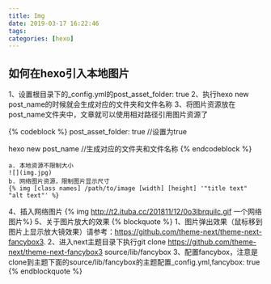 ```yaml
---
title: Img
date: 2019-03-17 16:22:46
tags: 
categories: [hexo]
---
```


## 如何在hexo引入本地图片

1、设置根目录下的_config.yml的post_asset_folder: true
2、执行hexo new post_name的时候就会生成对应的文件夹和文件名称
3、将图片资源放在post_name文件夹中，文章就可以使用相对路径引用图片资源了
<!-- more -->

{% codeblock %}
post_asset_folder: true //设置为true

hexo new post_name //生成对应的文件夹和文件名称
{% endcodeblock %}
```
a. 本地资源不限制大小
![](img.jpg)
b. 网络图片资源，限制图片显示尺寸
{% img [class names] /path/to/image [width] [height] '"title text" "alt text"' %}
```
4、插入网络图片
{% img http://t2.ituba.cc/201811/12/0o3lbrquilc.gif 一个网络图片%}
5、关于图片放大的效果
{% blockquote %}
1、图片弹出效果（鼠标移到图片上显示放大镜效果）请参考：https://github.com/theme-next/theme-next-fancybox3.
2、进入next主题目录下执行git clone https://github.com/theme-next/theme-next-fancybox3 source/lib/fancybox
3、配置fancybox，注意是clone到主题下面的source/lib/fancybox的主题配置_config.yml,fancybox: true
{% endblockquote %}





